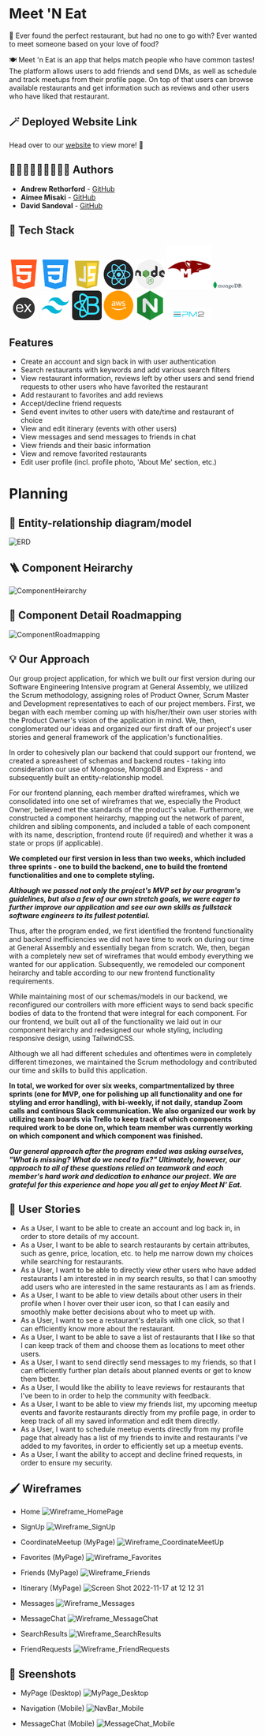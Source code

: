 # Meet 'N Eat

🤔 Ever found the perfect restaurant, but had no one to go with? Ever wanted to meet someone based on your love of food? 

🍽 Meet 'n Eat is an app that helps match people who have common tastes! The platform allows users to add friends and send DMs, as well as schedule and track meetups from their profile page. On top of that users can browse available restaurants and get information such as reviews and other users who have liked that restaurant.

## 🪄 Deployed Website Link

Head over to our <a href='https://meetneat.tk/'>website</a> to view more! 👀

## 🧑🏼‍💻👩🏻‍💻🧑🏻‍💻 Authors

* **Andrew Rethorford** - [GitHub](https://github.com/andrewretherford)
* **Aimee Misaki** - [GitHub](https://github.com/aimeemisaki)
* **David Sandoval** - [GitHub](https://github.com/DavidJoao)


## 🧰 Tech Stack
<a href='https://developer.mozilla.org/en-US/docs/Glossary/HTML5'><img src='./planning/tech-icons/html5.png' alt='HTML5' width=60/></a>
<a href='https://developer.mozilla.org/en-US/docs/Web/CSS'><img src='./planning/tech-icons/css.png' alt='CSS' width=60></a>
<a href='https://developer.mozilla.org/en-US/docs/Web/JavaScript'><img src='./planning/tech-icons/javascript.png' alt='Javascript' width=60/></a>
<a href='https://reactjs.org/'><img src='./planning/tech-icons/react.png' alt='React.js' width=60></a>
<a href='https://nodejs.org/en/about/'><img src='./planning/tech-icons/nodejs.png' alt='NodeJS' width=60/></a>
<a href='https://mongoosejs.com/'><img src='./planning/tech-icons/mongoose.png' alt='Mongoose JS' width=90/></a>
<a href='https://www.mongodb.com/'><img src='./planning/tech-icons/mongodb.png' alt='MongoDB' width=60/></a>
<a href='https://expressjs.com/'><img src='./planning/tech-icons/express.png' alt='Express' width=60/></a>
<a href='https://tailwindcss.com/'><img src='./planning/tech-icons/tailwindcss.png' alt='TailwindCSS' width=60/></a>
<a href='https://react-bootstrap.github.io/'><img src='./planning/tech-icons/reactbootstrap.png' alt='React Bootstrap' width=60/></a>
<a href='https://aws.amazon.com/ec2/?nc2=type_a'><img src='./planning/tech-icons/aws.png' alt='AWS' width=60/></a>
<a href='https://docs.nginx.com/nginx/admin-guide/load-balancer/http-load-balancer/'><img src='./planning/tech-icons/nginx.png' alt='Nginx' width=60/></a>
<a href='https://pm2.keymetrics.io/docs/usage/quick-start/'><img src='./planning/tech-icons/pm2.png' alt='Pm2' width=90/></a>


## Features
* Create an account and sign back in with user authentication
* Search restaurants with keywords and add various search filters
* View restaurant information, reviews left by other users and send friend requests to other users who have favorited the restaurant
* Add restaurant to favorites and add reviews
* Accept/decline friend requests
* Send event invites to other users with date/time and restaurant of choice
* View and edit itinerary (events with other users)
* View messages and send messages to friends in chat
* View friends and their basic information
* View and remove favorited restaurants
* Edit user profile (incl. profile photo, 'About Me' section, etc.)

# Planning 

## 🧩 Entity-relationship diagram/model
![ERD](https://user-images.githubusercontent.com/93743792/207257547-4ab10456-267b-444e-84b2-20860ac40bd9.png)

## 🪜 Component Heirarchy 
![ComponentHeirarchy](https://user-images.githubusercontent.com/93743792/207257756-fc3673be-b924-4937-acef-e24a0fdead92.png)

## 🔎 Component Detail Roadmapping
![ComponentRoadmapping](https://user-images.githubusercontent.com/93743792/207258157-44ed7256-fd80-4d22-833e-ec0afd749470.png)

## 💡 Our Approach

Our group project application, for which we built our first version during our Software Engineering Intensive program at General Assembly, we utilized the Scrum methodology, assigning roles of Product Owner, Scrum Master and Development representatives to each of our project members. First, we began with each member coming up with his/her/their own user stories with the Product Owner's vision of the application in mind. We, then, conglomerated our ideas and organized our first draft of our project's user stories and general framework of the application's functionalities. 

In order to cohesively plan our backend that could support our frontend, we created a spreasheet of schemas and backend routes - taking into consideration our use of Mongoose, MongoDB and Express - and subsequently built an entity-relationship model. 

For our frontend planning, each member drafted wireframes, which we consolidated into one set of wireframes that we, especially the Product Owner, believed met the standards of the product's value. Furthermore, we constructed a component heirarchy, mapping out the network of parent, children and sibling components, and included a table of each component with its name, description, frontend route (if required) and whether it was a state or props (if applicable).

**We completed our first version in less than two weeks, which included three sprints - one to build the backend, one to build the frontend functionalities and one to complete styling.**

**_Although we passed not only the project's MVP set by our program's guidelines, but also a few of our own stretch goals, we were eager to further improve our application and see our own skills as fullstack software engineers to its fullest potential._**

Thus, after the program ended, we first identified the frontend functionality and backend inefficiencies we did not have time to work on during our time at General Assembly and essentially began from scratch. We, then, began with a completely new set of wireframes that would embody everything we wanted for our application. Subsequently, we remodeled our component heirarchy and table according to our new frontend functionality requirements.  

While maintaining most of our schemas/models in our backend, we reconfigured our controllers with more efficient ways to send back specific bodies of data to the frontend that were integral for each component. For our frontend, we built out all of the functionality we laid out in our component heirarchy and redesigned our whole styling, including responsive design, using TailwindCSS. 

Although we all had different schedules and oftentimes were in completely different timezones, we maintained the Scrum methodology and contributed our time and skills to build this application.

**In total, we worked for over six weeks, compartmentalized by three sprints (one for MVP, one for polishing up all functionality and one for styling and error handling), with bi-weekly, if not daily, standup Zoom calls and continous Slack communication. We also organized our work by utilizing team boards via Trello to keep track of which components required work to be done on, which team member was currently working on which component and which component was finished.**

**_Our general approach after the program ended was asking ourselves, "What is missing? What do we need to fix?" Ultimately, however, our approach to all of these questions relied on teamwork and each member's hard work and dedication to enhance our project. We are grateful for this experience and hope you all get to enjoy Meet N' Eat._**

## 📝 User Stories

 - As a User, I want to be able to create an account and log back in, in order to store details of my account. 															
 - As a User, I want to be able to search restaurants by certain attributes, such as genre, price, location, etc. to help me narrow down my choices while searching for restaurants.
 - As a User, I want to be able to directly view other users who have added restaurants I am interested in in my search results, so that I can smoothy add users who are interested in the same restaurants as I am as friends.
 - As a User, I want to be able to view details about other users in their profile when I hover over their user icon, so that I can easily and smoothly make better decisions about who to meet up with.
 - As a User, I want to see a restaurant's details with one click, so that I can efficiently know more about the restaurant. 
 - As a User, I want to be able to save a list of restaurants that I like so that I can keep track of them and choose them as locations to meet other users. 	
 - As a User, I want to send directly send messages to my friends, so that I can efficiently further plan details about planned events or get to know them better. 																			
 - As a User, I would like the ability to leave reviews for restaurants that I've been to in order to help the community with feedback. 																		
 - As a User, I want to be able to view my friends list, my upcoming meetup events and favorite restaurants directly from my profile page, in order to keep track of all my saved information and edit them directly.
- As a User, I want to schedule meetup events directly from my profile page that already has a list of my friends to invite and restaurants I've added to my favorites, in order to efficiently set up a meetup events.
 - As a User, I want the ability to accept and decline frined requests, in order to ensure my security. 

## 🖌 Wireframes
* Home
![Wireframe_HomePage](https://user-images.githubusercontent.com/93743792/202348449-3619ed28-e3f8-4f62-b27e-6fcc70cab1c0.png)

* SignUp
![Wireframe_SignUp](https://user-images.githubusercontent.com/93743792/202348045-23c52884-238f-498f-a519-a6440bb6f010.png)

* CoordinateMeetup (MyPage)
![Wireframe_CoordinateMeetUp](https://user-images.githubusercontent.com/93743792/202348125-8122a11f-e7b1-4169-a8ef-cf385cc781ec.png)

* Favorites (MyPage)
![Wireframe_Favorites](https://user-images.githubusercontent.com/93743792/202348136-41ffd50d-d26d-4353-a18d-93c5c8aa0f7d.png)

* Friends (MyPage) 
![Wireframe_Friends](https://user-images.githubusercontent.com/93743792/202348179-1bb13a5a-d621-4bd2-99d3-c33c0719649b.png)

* Itinerary (MyPage)
![Screen Shot 2022-11-17 at 12 12 31](https://user-images.githubusercontent.com/93743792/202348193-528d2d0e-f158-498d-959c-4412c2df992c.png)

* Messages
![Wireframe_Messages](https://user-images.githubusercontent.com/93743792/202348253-a85806c1-f354-4768-afa9-e1b4006d3426.png)

* MessageChat
![Wireframe_MessageChat](https://user-images.githubusercontent.com/93743792/202348277-87598605-8bf9-4d22-8a7d-dc49c67698bc.png)

* SearchResults
![Wireframe_SearchResults](https://user-images.githubusercontent.com/93743792/202348293-d037cc09-fa42-4497-bd79-538188358e66.png)

* FriendRequests
![Wireframe_FriendRequests](https://user-images.githubusercontent.com/93743792/202348320-66bed14a-6a27-4d62-a40c-2fe2e9d912bc.png)


## 👀 Sreenshots
* MyPage (Desktop)
![MyPage_Desktop](https://user-images.githubusercontent.com/93743792/202349587-633180dd-dacc-4be5-a73a-2712ca95b8fe.png)

* Navigation (Mobile)
![NavBar_Mobile](https://user-images.githubusercontent.com/93743792/202349597-8b7fc9fa-e5c0-4cca-9a56-cebd4816ea5e.png)

* MessageChat (Mobile)
![MessageChat_Mobile](https://user-images.githubusercontent.com/93743792/202349608-ecb51641-9a43-4b3f-878c-086dd7abb100.png)
